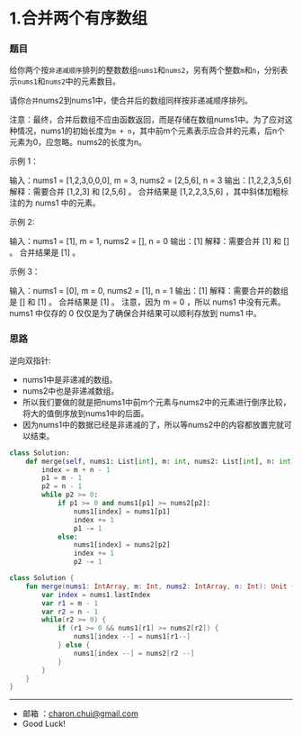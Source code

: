 1.合并两个有序数组
===


### 题目

给你两个按`非递减顺序`排列的整数数组`nums1`和`nums2`，另有两个整数`m`和`n`，分别表示`nums1`和`nums2`中的元素数目。        

请你`合并`nums2到nums1中，使合并后的数组同样按非递减顺序排列。     

注意：最终，合并后数组不应由函数返回，而是存储在数组nums1中。为了应对这种情况，nums1的初始长度为`m + n`，其中前m个元素表示应合并的元素，后n个元素为0，应忽略。nums2的长度为n。



示例 1：

输入：nums1 = [1,2,3,0,0,0], m = 3, nums2 = [2,5,6], n = 3
输出：[1,2,2,3,5,6]
解释：需要合并 [1,2,3] 和 [2,5,6] 。
合并结果是 [1,2,2,3,5,6] ，其中斜体加粗标注的为 nums1 中的元素。

示例 2: 

输入：nums1 = [1], m = 1, nums2 = [], n = 0
输出：[1]
解释：需要合并 [1] 和 [] 。
合并结果是 [1] 。

示例 3：

输入：nums1 = [0], m = 0, nums2 = [1], n = 1
输出：[1]
解释：需要合并的数组是 [] 和 [1] 。
合并结果是 [1] 。
注意，因为 m = 0 ，所以 nums1 中没有元素。nums1 中仅存的 0 仅仅是为了确保合并结果可以顺利存放到 nums1 中。



### 思路

逆向双指针:   
- nums1中是非递减的数组。
- nums2中也是非递减数组。
- 所以我们要做的就是把nums1中前m个元素与nums2中的元素进行倒序比较，将大的值倒序放到nums1中的后面。
- 因为nums1中的数据已经是非递减的了，所以等nums2中的内容都放置完就可以结束。

```python
class Solution:
    def merge(self, nums1: List[int], m: int, nums2: List[int], n: int) -> None:
        index = m + n - 1
        p1 = m - 1
        p2 = n - 1
        while p2 >= 0:
            if p1 >= 0 and nums1[p1] >= nums2[p2]:
                nums1[index] = nums1[p1]
                index += 1
                p1 -= 1
            else:
                nums1[index] = nums2[p2]
                index += 1
                p2 -= 1
```

```kotlin
class Solution {
    fun merge(nums1: IntArray, m: Int, nums2: IntArray, n: Int): Unit {
        var index = nums1.lastIndex
        var r1 = m - 1
        var r2 = n - 1
        while(r2 >= 0) {
            if (r1 >= 0 && nums1[r1] >= nums2[r2]) {
                nums1[index --] = nums1[r1--]
            } else {
                nums1[index --] = nums2[r2 --]
            } 
        }
    }
}
```

---
- 邮箱 ：charon.chui@gmail.com  
- Good Luck! 

	
